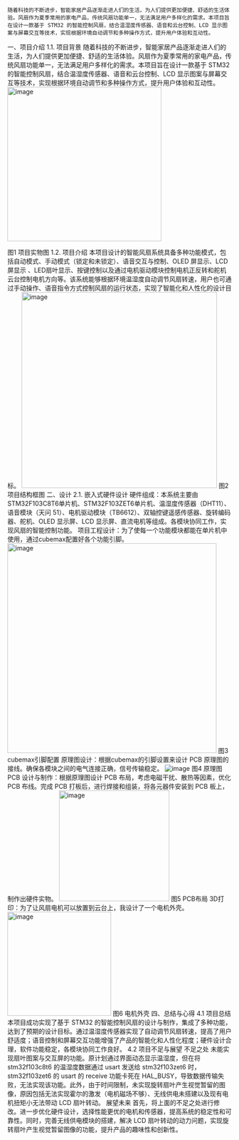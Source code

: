     随着科技的不断进步，智能家居产品逐渐走进人们的生活，为人们提供更加便捷、舒适的生活体验。风扇作为夏季常用的家电产品，传统风扇功能单一，无法满足用户多样化的需求。本项目旨在设计一款基于 STM32 的智能控制风扇，结合温湿度传感器、语音和云台控制、LCD 显示图案与屏幕交互等技术，实现根据环境自动调节和多种操作方式，提升用户体验和互动性。
一、项目介绍
1.1. 项目背景
  随着科技的不断进步，智能家居产品逐渐走进人们的生活，为人们提供更加便捷、舒适的生活体验。风扇作为夏季常用的家电产品，传统风扇功能单一，无法满足用户多样化的需求。本项目旨在设计一款基于 STM32 的智能控制风扇，结合温湿度传感器、语音和云台控制、LCD 显示图案与屏幕交互等技术，实现根据环境自动调节和多种操作方式，提升用户体验和互动性。
<img width="346" alt="image" src="https://github.com/user-attachments/assets/cf915e9a-f8b3-460d-9a64-05938f93792f" />

图1 项目实物图
1.2. 项目介绍
本项目设计的智能风扇系统具备多种功能模式，包括自动模式、手动模式（锁定和未锁定）、语音交互与控制、OLED 屏显示、LCD屏显示 、LED扇叶显示、按键控制以及通过电机驱动模块控制电机正反转和舵机云台控制电机方向等。该系统能够根据环境温湿度自动调节风扇转速，用户也可通过手动操作、语音指令方式控制风扇的运行状态，实现了智能化和人性化的设计目标。
<img width="439" alt="image" src="https://github.com/user-attachments/assets/a78478a2-9b20-4213-ba76-d60a80811924" />
图2 项目结构框图
二、设计
2.1. 嵌入式硬件设计
硬件组成：本系统主要由STM32F103C8T6单片机、STM32F103ZET6单片机、温湿度传感器（DHT11）、语音模块（天问 51）、电机驱动模块（TB6612）、双轴控键遥感传感器、旋转编码器、舵机、OLED 显示屏、LCD 显示屏、直流电机等组成。各模块协同工作，实现风扇的智能控制功能。
项目工程设计：为了使每一个功能模块都能在单片机中使用，通过cubemax配置好各个功能引脚。
<img width="470" alt="image" src="https://github.com/user-attachments/assets/a6ba4518-51b6-43d1-8f8f-f2a64f582392" />
图3 cubemax引脚配置
原理图设计：根据cubemax的引脚设置来设计 PCB 原理图的接线。确保各模块之间的电气连接正确，信号传输稳定。
![image](https://github.com/user-attachments/assets/ec9afc45-8280-4a76-867e-f98b4ba31d9a)
图4 原理图
PCB 设计与制作：根据原理图设计 PCB 布局，考虑电磁干扰、散热等因素，优化 PCB 布线。完成 PCB 打板后，进行焊接和组装，将各元器件安装到 PCB 板上，制作出硬件实物。
<img width="248" alt="image" src="https://github.com/user-attachments/assets/a3b0d275-936c-400a-830d-00c44bd211d8" />
图5 PCB布局
3D打印：为了让风扇电机可以放置到云台上，我设计了一个电机外壳。
<img width="233" alt="image" src="https://github.com/user-attachments/assets/a649013f-9faa-4c2e-a004-037588ff34a4" />
图6 电机外壳
四、总结与心得
4.1 项目总结
  本项目成功实现了基于 STM32 的智能控制风扇的设计与制作，集成了多种功能，达到了预期的设计目标。通过温湿度传感器实现了自动调节风扇转速，提高了用户舒适度；语音控制和屏幕交互功能增强了产品的智能化和人性化程度；硬件设计合理，软件功能稳定，各模块协同工作良好。
4.2 项目不足与展望
不足之处
  未能实现扇叶图案与交互屏的功能。原计划通过界面动态显示温湿度，但在将 stm32f103c8t6 的温湿度数据通过 usart 发送给 stm32f103zet6 时，stm32f103zet6 的 usart 的 receive 功能卡死在 HAL_BUSY，导致数据传输失败，无法实现该功能。此外，由于时间限制，未实现旋转扇叶产生视觉暂留的图像，原因包括无法实现霍尔的激发（电机磁场不够）、无线供电未搭建以及现有电机扭矩小无法带动 LCD 扇叶转动。
展望未来
  首先，将上面的不足之处进行修改。进一步优化硬件设计，选择性能更优的电机和传感器，提高系统的稳定性和可靠性。同时，完善无线供电模块的搭建，解决 LCD 扇叶转动的动力问题，实现旋转扇叶产生视觉暂留图像的功能，提升产品的趣味性和创新性。

